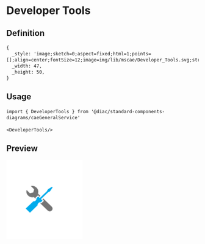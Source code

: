 # Developer Tools

## Definition

```
{
  _style: 'image;sketch=0;aspect=fixed;html=1;points=[];align=center;fontSize=12;image=img/lib/mscae/Developer_Tools.svg;strokeColor=none;',
  _width: 47,
  _height: 50,
}
```

## Usage

```
import { DeveloperTools } from '@diac/standard-components-diagrams/caeGeneralService'

<DeveloperTools/>
```

## Preview

<img src="./developer-tools.png" width="200"/>
